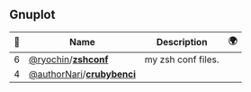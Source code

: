 ## Gnuplot 

|:star2: | Name | Description | 🌍|
|---|---|---|---|
|6|[@ryochin](https://github.com/ryochin)/[**zshconf**](https://github.com/ryochin/zshconf)|my zsh conf files.||
|4|[@authorNari](https://github.com/authorNari)/[**crubybenci**](https://github.com/authorNari/crubybenci)|||

